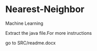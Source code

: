 # Nearest-Neighbor
Machine Learning

Extract the java file.For more instructions 

go to SRC/readme.docx

